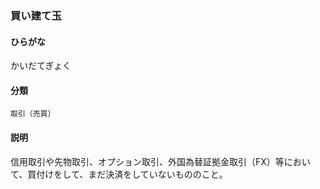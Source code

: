 <div style="display:none;">

## [あ行](securities-terms?id=あ行)
## [か行](securities-terms?id=か行)

</div>

### 買い建て玉

#### ひらがな

かいだてぎょく

#### 分類

`取引（売買）`

#### 説明

信用取引や先物取引、オプション取引、外国為替証拠金取引（FX）等において、買付けをして、まだ決済をしていないもののこと。

<div style="display:none;">

## [さ行](securities-terms?id=さ行)
## [た行](securities-terms?id=た行)
## [な行](securities-terms?id=な行)
## [は行](securities-terms?id=は行)
## [ま行](securities-terms?id=ま行)
## [や行](securities-terms?id=や行)
## [ら行](securities-terms?id=ら行)
## [わ行](securities-terms?id=わ行)
## [英数字・記号](securities-terms?id=英数字・記号)

</div>

